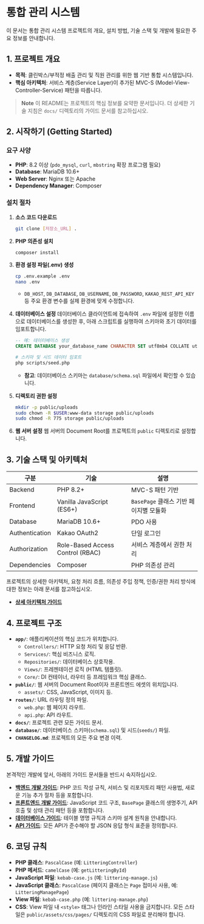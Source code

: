 # 통합 관리 시스템

이 문서는 통합 관리 시스템 프로젝트의 개요, 설치 방법, 기술 스택 및 개발에 필요한 주요 정보를 안내합니다.

## 1. 프로젝트 개요

- **목적**: 클린박스/부적정 배출 관리 및 직원 관리를 위한 웹 기반 통합 시스템입니다.
- **핵심 아키텍처**: 서비스 계층(Service Layer)이 추가된 MVC-S (Model-View-Controller-Service) 패턴을 따릅니다.

> **Note**
> 이 README는 프로젝트의 핵심 정보를 요약한 문서입니다. 더 상세한 기술 지침은 `docs/` 디렉토리의 가이드 문서를 참고하십시오.

## 2. 시작하기 (Getting Started)

### 요구 사양
- **PHP**: 8.2 이상 (`pdo_mysql`, `curl`, `mbstring` 확장 프로그램 필요)
- **Database**: MariaDB 10.6+
- **Web Server**: Nginx 또는 Apache
- **Dependency Manager**: Composer

### 설치 절차

1.  **소스 코드 다운로드**
    ```bash
    git clone [저장소_URL] .
    ```

2.  **PHP 의존성 설치**
    ```bash
    composer install
    ```

3.  **환경 설정 파일(.env) 생성**
    ```bash
    cp .env.example .env
    nano .env
    ```
    - `DB_HOST`, `DB_DATABASE`, `DB_USERNAME`, `DB_PASSWORD`, `KAKAO_REST_API_KEY` 등 주요 환경 변수를 실제 환경에 맞게 수정합니다.

4.  **데이터베이스 설정**
    데이터베이스 클라이언트에 접속하여 `.env` 파일에 설정한 이름으로 데이터베이스를 생성한 후, 아래 스크립트를 실행하여 스키마와 초기 데이터를 임포트합니다.
    ```sql
    -- 예: 데이터베이스 생성
    CREATE DATABASE your_database_name CHARACTER SET utf8mb4 COLLATE utf8mb4_unicode_ci;
    ```
    ```bash
    # 스키마 및 시드 데이터 임포트
    php scripts/seed.php
    ```
    - **참고**: 데이터베이스 스키마는 `database/schema.sql` 파일에서 확인할 수 있습니다.

5.  **디렉토리 권한 설정**
    ```bash
    mkdir -p public/uploads
    sudo chown -R $USER:www-data storage public/uploads
    sudo chmod -R 775 storage public/uploads
    ```

6.  **웹 서버 설정**
    웹 서버의 Document Root를 프로젝트의 `public` 디렉토리로 설정합니다.

## 3. 기술 스택 및 아키텍처

| 구분 | 기술 | 설명 |
|------|------|------|
| Backend | PHP 8.2+ | MVC-S 패턴 기반 |
| Frontend | Vanilla JavaScript (ES6+) | `BasePage` 클래스 기반 페이지별 모듈화 |
| Database | MariaDB 10.6+ | PDO 사용 |
| Authentication | Kakao OAuth2 | 단일 로그인 |
| Authorization | Role-Based Access Control (RBAC) | 서비스 계층에서 권한 처리 |
| Dependencies | Composer | PHP 의존성 관리 |

프로젝트의 상세한 아키텍처, 요청 처리 흐름, 의존성 주입 정책, 인증/권한 처리 방식에 대한 정보는 아래 문서를 참고하십시오.
- **[상세 아키텍처 가이드](./docs/architecture.md)**

## 4. 프로젝트 구조

- **`app/`**: 애플리케이션의 핵심 코드가 위치합니다.
  - `Controllers/`: HTTP 요청 처리 및 응답 반환.
  - `Services/`: 핵심 비즈니스 로직.
  - `Repositories/`: 데이터베이스 상호작용.
  - `Views/`: 프레젠테이션 로직 (HTML 템플릿).
  - `Core/`: DI 컨테이너, 라우터 등 프레임워크 핵심 클래스.
- **`public/`**: 웹 서버의 Document Root이자 프론트엔드 에셋의 위치입니다.
  - `assets/`: CSS, JavaScript, 이미지 등.
- **`routes/`**: URL 라우팅 정의 파일.
  - `web.php`: 웹 페이지 라우트.
  - `api.php`: API 라우트.
- **`docs/`**: 프로젝트 관련 모든 가이드 문서.
- **`database/`**: 데이터베이스 스키마(`schema.sql`) 및 시드(`seeds/`) 파일.
- **`CHANGELOG.md`**: 프로젝트의 모든 주요 변경 이력.

## 5. 개발 가이드

본격적인 개발에 앞서, 아래의 가이드 문서들을 반드시 숙지하십시오.

- **[백엔드 개발 가이드](./docs/backend-guide.md)**: PHP 코드 작성 규칙, 서비스 및 리포지토리 패턴 사용법, 새로운 기능 추가 절차 등을 포함합니다.
- **[프론트엔드 개발 가이드](./docs/frontend-guide.md)**: JavaScript 코드 구조, `BasePage` 클래스의 생명주기, API 호출 및 상태 관리 패턴 등을 포함합니다.
- **[데이터베이스 가이드](./docs/database-guide.md)**: 테이블 명명 규칙과 스키마 설계 원칙을 안내합니다.
- **[API 가이드](./docs/api-guide.md)**: 모든 API가 준수해야 할 JSON 응답 형식 표준을 정의합니다.

## 6. 코딩 규칙

- **PHP 클래스**: `PascalCase` (예: `LitteringController`)
- **PHP 메서드**: `camelCase` (예: `getLitteringById`)
- **JavaScript 파일**: `kebab-case.js` (예: `littering-manage.js`)
- **JavaScript 클래스**: `PascalCase` (페이지 클래스는 `Page` 접미사 사용, 예: `LitteringManagePage`)
- **View 파일**: `kebab-case.php` (예: `littering-manage.php`)
- **CSS**: View 파일 내 `<style>` 태그나 인라인 스타일 사용을 금지합니다. 모든 스타일은 `public/assets/css/pages/` 디렉토리의 CSS 파일로 분리해야 합니다.

